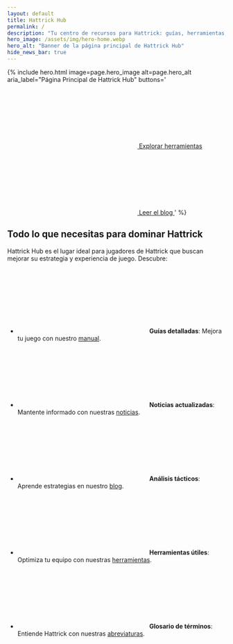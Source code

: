 ```yaml
---
layout: default
title: Hattrick Hub
permalink: /
description: "Tu centro de recursos para Hattrick: guías, herramientas, noticias y más."
hero_image: /assets/img/hero-home.webp
hero_alt: "Banner de la página principal de Hattrick Hub"
hide_news_bar: true
---
```


{% include hero.html
   image=page.hero_image
   alt=page.hero_alt
   aria_label="Página Principal de Hattrick Hub"
   buttons='
       <a href="/herramientas/" class="button is-primary" aria-label="Explorar herramientas de Hattrick Hub">
           <svg class="icon is-small" aria-hidden="true">
               <use xlink:href="#tools"></use>
           </svg> Explorar herramientas
       </a>
       <a href="/blog/" class="button is-secondary" aria-label="Leer el blog de Hattrick Hub">
           <svg class="icon is-small" aria-hidden="true">
               <use xlink:href="#blog"></use>
           </svg> Leer el blog
       </a>'
%}

<section class="section section-1" role="region" aria-label="Características de Hattrick Hub">
    <div class="container text-center">
        <div class="content">
            <h1>Todo lo que necesitas para dominar Hattrick</h1>
            <p>Hattrick Hub es el lugar ideal para jugadores de Hattrick que buscan mejorar su estrategia y experiencia de juego. Descubre:</p>
            <ul class="flex" style="gap: var(--gap-md)" role="list" aria-label="Características principales de Hattrick Hub">
                <li>
                    <svg class="icon is-small" aria-hidden="true">
                        <use xlink:href="#guide"></use>
                    </svg>
                    <strong>Guías detalladas</strong>: Mejora tu juego con nuestro <a href="/manual">manual</a>.
                </li>
                <li>
                    <svg class="icon is-small" aria-hidden="true">
                        <use xlink:href="#news"></use>
                    </svg>
                    <strong>Noticias actualizadas</strong>: Mantente informado con nuestras <a href="/noticias" >noticias</a>.
                </li>
                <li>
                    <svg class="icon is-small" aria-hidden="true">
                        <use xlink:href="#blog"></use>
                    </svg>
                    <strong>Análisis tácticos</strong>: Aprende estrategias en nuestro <a href="/blog" >blog</a>.
                </li>
                <li>
                    <svg class="icon is-small" aria-hidden="true">
                        <use xlink:href="#tools"></use>
                    </svg>
                    <strong>Herramientas útiles</strong>: Optimiza tu equipo con nuestras <a href="/herramientas" >herramientas</a>.
                </li>
                <li>
                    <svg class="icon is-small" aria-hidden="true">
                        <use xlink:href="#abbr"></use>
                    </svg>
                    <strong>Glosario de términos</strong>: Entiende Hattrick con nuestras <a href="/abreviaturas" >abreviaturas</a>.
                </li>
            </ul>
        </div>
    </div>
</section>
